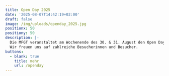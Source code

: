 ```yaml
---
title: Open Day 2025
date: '2025-08-07T14:42:19+02:00'
draft: false
image: /img/uploads/openday_2025.jpg
positionx: 50
positiony: 50
description: |-
  Die MFGT veranstaltet am Wochenende des 30. & 31. August den Open Day 2025.
  Wir freuen uns auf zahlreiche Besucherinnen und Besucher.
buttons:
  - blank: true
    title: mehr
    url: /openday
---
```


